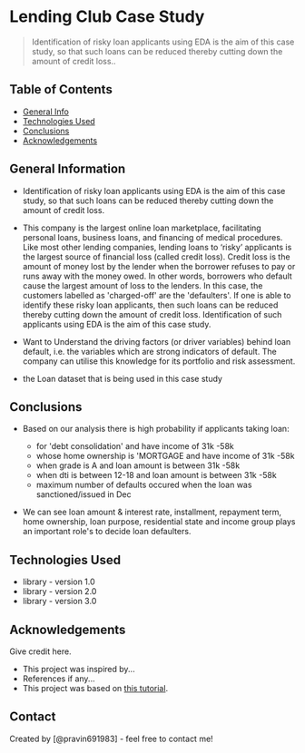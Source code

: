 # Lending Club Case Study
> Identification of risky loan applicants using EDA is the aim of this case study, so that such loans can be reduced thereby cutting down the amount of credit loss..


## Table of Contents
* [General Info](#general-information)
* [Technologies Used](#technologies-used)
* [Conclusions](#conclusions)
* [Acknowledgements](#acknowledgements)

<!-- You can include any other section that is pertinent to your problem -->

## General Information
- Identification of risky loan applicants using EDA is the aim of this case study, so that such loans can be reduced thereby cutting down the amount of credit loss.

- This company is the largest online loan marketplace, facilitating personal loans, business loans, and financing of medical procedures. 
Like most other lending companies, lending loans to ‘risky’ applicants is the largest source of financial loss (called credit loss). 
Credit loss is the amount of money lost by the lender when the borrower refuses to pay or runs away with the money owed. In other words, borrowers who default cause the largest amount of loss to the lenders. 
In this case, the customers labelled as 'charged-off' are the 'defaulters'. If one is able to identify these risky loan applicants, then such loans can be reduced thereby cutting down the amount of credit loss. 
Identification of such applicants using EDA is the aim of this case study.

- Want to
Understand the driving factors (or driver variables) behind loan default, i.e. the variables which are strong indicators of default. 
The company can utilise this knowledge for its portfolio and risk assessment.

- the Loan dataset that is being used in this case study

<!-- You don't have to answer all the questions - just the ones relevant to your project. -->

## Conclusions
- Based on our analysis there is high probability if applicants taking loan:
  - for 'debt consolidation' and have income of 31k -58k
  - whose home ownership is 'MORTGAGE and have income of 31k -58k
  - when grade is A and loan amount is between 31k -58k
  - when dti is between 12-18 and loan amount is between 31k -58k
  - maximum number of defaults occured when the loan was sanctioned/issued in Dec

- We can see loan amount & interest rate, installment, repayment term, home ownership, loan purpose, residential state and income group plays an important role's to decide loan defaulters.

<!-- You don't have to answer all the questions - just the ones relevant to your project. -->


## Technologies Used
- library - version 1.0
- library - version 2.0
- library - version 3.0

<!-- As the libraries versions keep on changing, it is recommended to mention the version of library used in this project -->

## Acknowledgements
Give credit here.
- This project was inspired by...
- References if any...
- This project was based on [this tutorial](https://www.example.com).


## Contact
Created by [@pravin691983] - feel free to contact me!


<!-- Optional -->
<!-- ## License -->
<!-- This project is open source and available under the [... License](). -->

<!-- You don't have to include all sections - just the one's relevant to your project -->
